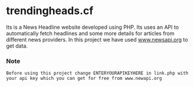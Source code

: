 # trendingheads.cf
Its is a News Headline website developed using PHP. 
Its uses an API to automatically fetch headlines and some more details for articles from different news providers.
In this project we have used www.newsapi.org to get data. 

### Note
```
Before using this project change ENTERYOURAPIKEYHERE in link.php with your api key which you can get for free from www.newapi.org
```
